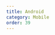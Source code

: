 ```yaml
---
title: Android
category: Mobile
order: 39
---
```


<head>
    <style>
        .screenshots {
            text-align: center;
        }

        .screenshots img {
            margin: 2px;
            max-width: 220px;
        }
    </style>
</head>
<h2>DuckDuckGo Privacy Browser</h2>

<p>
    <strong>Get our Privacy Browser from
        <a href="https://play.google.com/store/apps/details?id=com.duckduckgo.mobile.android">Google Play</a>,
        <a href="https://f-droid.org/packages/com.duckduckgo.mobile.android/">F-Droid</a>, or
        <a href="https://github.com/duckduckgo/Android/releases">as an APK File</a>.</strong>
</p>

<p class="screenshots">
    <img alt="Screenshot of the DuckDuckGo Privacy Browser for Android" src="{{ site.baseurl }}/images/25a645563fb8f24957f82b4377b06f9b.jpg" /><img alt="Screenshot of the DuckDuckGo Privacy Browser for Android" src="{{ site.baseurl }}/images/a7ecd474f7e725d71d72af6b8dc42174.jpg" /><img
        alt="Screenshot of the DuckDuckGo Privacy Browser for Android" src="{{ site.baseurl }}/images/193ed08bc4a6ea49e8883bce8728c2f0.jpg" /><img alt="Screenshot of the DuckDuckGo Privacy Browser for Android" src="{{ site.baseurl }}/images/52b7bcfbf9a4b68d444268384c721170.jpg" /><img
        alt="Screenshot of the DuckDuckGo Privacy Browser for Android" src="{{ site.baseurl }}/images/35ba2f9c47deb4c3298458767771677e.jpg" />
</p>

<p>Protect your personal data across the web thanks to:</p>

<ul>
    <li>
        A Privacy Grade showing how much a site can be trusted, before and after our
        Privacy Protection is applied.
    </li>
    <li>
        Smarter encryption, forcing sites to use encrypted connections when
        available, protecting your data from prying eyes.
    </li>
    <li>
        Our tracker blocker, stopping advertisers from tracking you on the sites you
        visit.
    </li>
    <li>
        Private search built in. Other search engines track your search history. We
        don't track you. Ever.
    </li>
</ul>
<p>
    Read more about our
    <a href="https://duckduckgo.com/app">Privacy Browser for Android</a>.
</p>

<p>
    We also love feedback. You can always reach us through the
    <a href="https://duckduckgo.com/feedback">feedback page</a>, or via email at
    <a href="mailto:android@duckduckgo.com">android@duckduckgo.com</a>. We listen!
</p>
